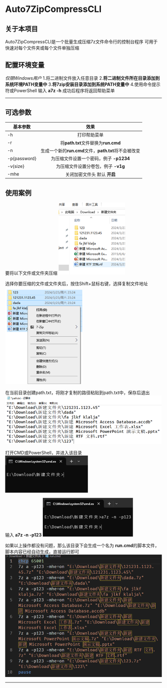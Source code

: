 # Auto7ZipCompressCLI
## 关于本项目
Auto7ZipCompressCLI是一个批量生成压缩7z文件命令行的控制台程序
可用于快速对每个文件夹或每个文件单独压缩

## 配置环境变量
*仅限Windows用户*
1.将二进制文件放入任意目录
2.**将二进制文件所在目录添加到系统环境PATH变量中**
3.**将7zip安装目录添加到系统PATH变量中**
4.使用命令提示符或PowerShell 输入 **a7z -h** 成功后程序将返回帮助菜单

***
## 可选参数

基本参数|效果
---|:----:
-h|打印帮助菜单
-r|将**path.txt**文件替换为**run.cmd**
-n|生成一个新的**run.cmd**文件，**path.txt**将不会被改变
-p{password}|为压缩文件设置一个密码，例子 **-p1234**
-v{size}|为压缩文件设置分卷包，例子 **-v1g**
-mhe|关闭加密文件头     默认 **开启**

## 使用案例

要将以下文件或文件夹压缩
<img src="resource\a.png" alt="第一步" style="zoom:80%;" />

选择你要压缩的文件或文件夹后，按住Shift+鼠标右键，选择复制文件地址
<img src="resource\c.png" alt="第三步" style="zoom:80%;" />

在当前目录创建path.txt，将刚才复制的路径粘贴到path.txt中，保存后退出
<img src="resource\d.png" style="zoom:80%;" />

打开CMD或PowerShell，并进入该目录
<img src="resource\b.png" alt="第二部" style="zoom:80%;" /> 

输入 **a7z -n -p123**
<img src="resource\e.png" alt="第五步" style="zoom:80%;" />

如果以上操作都没有问题，那么该目录下会生成一个名为 **run.cmd**的脚本文件，脚本内容已经自动生成，直接运行即可
<img src="resource\f.png" style="zoom:80%;" />

***